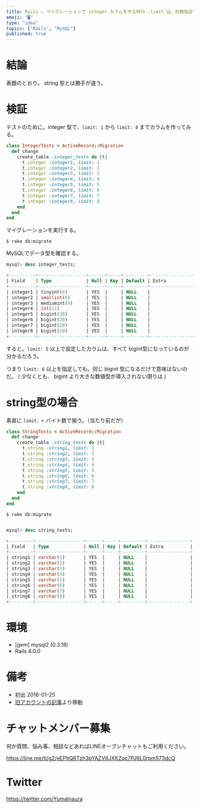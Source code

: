 ```yaml
---
title: Rails — マイグレーションで integer カラムを作る時の :limit は、桁数指定ではない ( バイト数指定だ )
emoji: "🖥"
type: "idea"
topics: ["Rails", "MySQL"]
published: true
---
```


# 結論

表題のとおり。
string 型とは勝手が違う。

# 検証

テストのために。integer 型で、`limit: 1` から `limit: 8` までカラムを作ってみる。

```rb:db/migrate/xxxxxxxxxxx_integer_tests.rb
class IntegerTests < ActiveRecord::Migration
  def change
    create_table :integer_tests do |t|
      t.integer :integer1, limit: 1
      t.integer :integer2, limit: 2
      t.integer :integer3, limit: 3
      t.integer :integer4, limit: 4
      t.integer :integer5, limit: 5
      t.integer :integer6, limit: 6
      t.integer :integer7, limit: 7
      t.integer :integer8, limit: 8
    end
  end
end

```

マイグレーションを実行する。

```
$ rake db:migrate
```

MySQLでデータ型を確認する。

```sql
mysql> desc integer_tests;

+----------+------------------+------+-----+---------+----------------+
| Field    | Type             | Null | Key | Default | Extra          |
+----------+------------------+------+-----+---------+----------------+
| integer1 | tinyint(4)       | YES  |     | NULL    |                |
| integer2 | smallint(6)      | YES  |     | NULL    |                |
| integer3 | mediumint(9)     | YES  |     | NULL    |                |
| integer4 | int(11)          | YES  |     | NULL    |                |
| integer5 | bigint(20)       | YES  |     | NULL    |                |
| integer6 | bigint(20)       | YES  |     | NULL    |                |
| integer7 | bigint(20)       | YES  |     | NULL    |                |
| integer8 | bigint(20)       | YES  |     | NULL    |                |
+----------+------------------+------+-----+---------+----------------+
```

すると。`limit: 5` 以上で設定したカラムは、すべて bigint型になっているのが分かるだろう。

つまり `limit: 6` 以上を指定しても。同じ bigint 型になるだけで意味はないのだ。
( 少なくとも、 bigint より大きな数値型が導入されない限りは )


# string型の場合

素直に `limit:` = バイト数で揃う。（当たり前だが）

```rb:db/migrate/xxxxxxxxxxx_string_tests.rb
class StringTests < ActiveRecord::Migration
  def change
    create_table :string_tests do |t|
      t.string :string1, limit: 1
      t.string :string2, limit: 2
      t.string :string3, limit: 3
      t.string :string4, limit: 4
      t.string :string5, limit: 5
      t.string :string6, limit: 6
      t.string :string7, limit: 7
      t.string :string8, limit: 8
    end
  end
end
```

```
$ rake db:migrate
```

```sql

mysql> desc string_tests;

+---------+------------------+------+-----+---------+----------------+
| Field   | Type             | Null | Key | Default | Extra          |
+---------+------------------+------+-----+---------+----------------+
| string1 | varchar(1)       | YES  |     | NULL    |                |
| string2 | varchar(2)       | YES  |     | NULL    |                |
| string3 | varchar(3)       | YES  |     | NULL    |                |
| string4 | varchar(4)       | YES  |     | NULL    |                |
| string5 | varchar(5)       | YES  |     | NULL    |                |
| string6 | varchar(6)       | YES  |     | NULL    |                |
| string7 | varchar(7)       | YES  |     | NULL    |                |
| string8 | varchar(8)       | YES  |     | NULL    |                |
+---------+------------------+------+-----+---------+----------------+
```


# 環境

- [gem] mysql2 (0.3.18) 
- Rails 4.0.0

# 備考

- 初出 2016-01-25 
- [旧アカウントの記事](https://qiita.com/Yinaura/items/cede8324d08993d2065c)より移動








<!-- Update From Qiita API -->

# チャットメンバー募集


何か質問、悩み事、相談などあればLINEオープンチャットもご利用ください。

https://line.me/ti/g2/eEPltQ6Tzh3pYAZV8JXKZqc7PJ6L0rpm573dcQ





# Twitter


https://twitter.com/YumaInaura


<!-- Update From Qiita API -->


